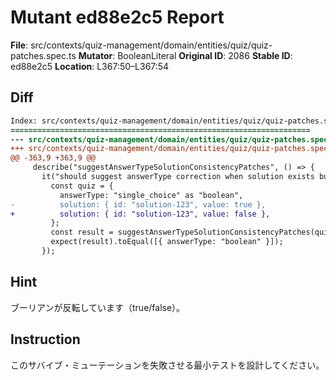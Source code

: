 # Mutant ed88e2c5 Report

**File**: src/contexts/quiz-management/domain/entities/quiz/quiz-patches.spec.ts
**Mutator**: BooleanLiteral
**Original ID**: 2086
**Stable ID**: ed88e2c5
**Location**: L367:50–L367:54

## Diff

```diff
Index: src/contexts/quiz-management/domain/entities/quiz/quiz-patches.spec.ts
===================================================================
--- src/contexts/quiz-management/domain/entities/quiz/quiz-patches.spec.ts	original
+++ src/contexts/quiz-management/domain/entities/quiz/quiz-patches.spec.ts	mutated #2086
@@ -363,9 +363,9 @@
     describe("suggestAnswerTypeSolutionConsistencyPatches", () => {
       it("should suggest answerType correction when solution exists but answerType is not boolean", () => {
         const quiz = {
           answerType: "single_choice" as "boolean",
-          solution: { id: "solution-123", value: true },
+          solution: { id: "solution-123", value: false },
         };
         const result = suggestAnswerTypeSolutionConsistencyPatches(quiz);
         expect(result).toEqual([{ answerType: "boolean" }]);
       });
```

## Hint

ブーリアンが反転しています（true/false）。

## Instruction

このサバイブ・ミューテーションを失敗させる最小テストを設計してください。
